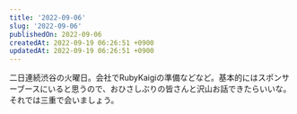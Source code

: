 ```yaml
---
title: '2022-09-06'
slug: '2022-09-06'
publishedOn: 2022-09-06
createdAt: 2022-09-19 06:26:51 +0900
updatedAt: 2022-09-19 06:26:51 +0900
---
```

二日連続渋谷の火曜日。会社でRubyKaigiの準備などなど。基本的にはスポンサーブースにいると思うので、おひさしぶりの皆さんと沢山お話できたらいいな。それでは三重で会いましょう。
